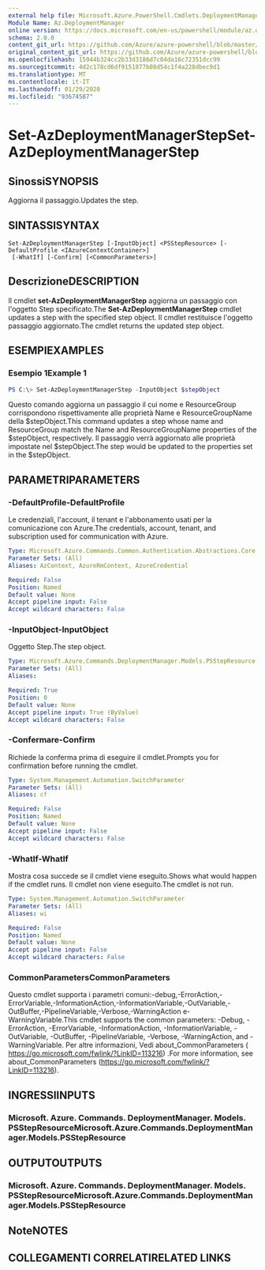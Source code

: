 ```yaml
---
external help file: Microsoft.Azure.PowerShell.Cmdlets.DeploymentManager.dll-Help.xml
Module Name: Az.DeploymentManager
online version: https://docs.microsoft.com/en-us/powershell/module/az.deploymentmanager/set-azdeploymentmanagerstep
schema: 2.0.0
content_git_url: https://github.com/Azure/azure-powershell/blob/master/src/DeploymentManager/DeploymentManager/help/Set-AzDeploymentManagerStep.md
original_content_git_url: https://github.com/Azure/azure-powershell/blob/master/src/DeploymentManager/DeploymentManager/help/Set-AzDeploymentManagerStep.md
ms.openlocfilehash: 15944b324cc2b33d3186d7c84da16c72351dcc99
ms.sourcegitcommit: 4d2c178cd6df9151877b08d54c1f4a228dbec9d1
ms.translationtype: MT
ms.contentlocale: it-IT
ms.lasthandoff: 01/29/2020
ms.locfileid: "93674587"
---
```

# <span data-ttu-id="2e5e1-101">Set-AzDeploymentManagerStep</span><span class="sxs-lookup"><span data-stu-id="2e5e1-101">Set-AzDeploymentManagerStep</span></span>

## <span data-ttu-id="2e5e1-102">Sinossi</span><span class="sxs-lookup"><span data-stu-id="2e5e1-102">SYNOPSIS</span></span>
<span data-ttu-id="2e5e1-103">Aggiorna il passaggio.</span><span class="sxs-lookup"><span data-stu-id="2e5e1-103">Updates the step.</span></span>

## <span data-ttu-id="2e5e1-104">SINTASSI</span><span class="sxs-lookup"><span data-stu-id="2e5e1-104">SYNTAX</span></span>

```
Set-AzDeploymentManagerStep [-InputObject] <PSStepResource> [-DefaultProfile <IAzureContextContainer>]
 [-WhatIf] [-Confirm] [<CommonParameters>]
```

## <span data-ttu-id="2e5e1-105">Descrizione</span><span class="sxs-lookup"><span data-stu-id="2e5e1-105">DESCRIPTION</span></span>
<span data-ttu-id="2e5e1-106">Il cmdlet **set-AzDeploymentManagerStep** aggiorna un passaggio con l'oggetto Step specificato.</span><span class="sxs-lookup"><span data-stu-id="2e5e1-106">The **Set-AzDeploymentManagerStep** cmdlet updates a step with the specified step object.</span></span>
<span data-ttu-id="2e5e1-107">Il cmdlet restituisce l'oggetto passaggio aggiornato.</span><span class="sxs-lookup"><span data-stu-id="2e5e1-107">The cmdlet returns the updated step object.</span></span>

## <span data-ttu-id="2e5e1-108">ESEMPI</span><span class="sxs-lookup"><span data-stu-id="2e5e1-108">EXAMPLES</span></span>

### <span data-ttu-id="2e5e1-109">Esempio 1</span><span class="sxs-lookup"><span data-stu-id="2e5e1-109">Example 1</span></span>
```powershell
PS C:\> Set-AzDeploymentManagerStep -InputObject $stepObject
```

<span data-ttu-id="2e5e1-110">Questo comando aggiorna un passaggio il cui nome e ResourceGroup corrispondono rispettivamente alle proprietà Name e ResourceGroupName della $stepObject.</span><span class="sxs-lookup"><span data-stu-id="2e5e1-110">This command updates a step whose name and ResourceGroup match the Name and ResourceGroupName properties of the $stepObject, respectively.</span></span>
<span data-ttu-id="2e5e1-111">Il passaggio verrà aggiornato alle proprietà impostate nel $stepObject.</span><span class="sxs-lookup"><span data-stu-id="2e5e1-111">The step would be updated to the properties set in the $stepObject.</span></span>

## <span data-ttu-id="2e5e1-112">PARAMETRI</span><span class="sxs-lookup"><span data-stu-id="2e5e1-112">PARAMETERS</span></span>

### <span data-ttu-id="2e5e1-113">-DefaultProfile</span><span class="sxs-lookup"><span data-stu-id="2e5e1-113">-DefaultProfile</span></span>
<span data-ttu-id="2e5e1-114">Le credenziali, l'account, il tenant e l'abbonamento usati per la comunicazione con Azure.</span><span class="sxs-lookup"><span data-stu-id="2e5e1-114">The credentials, account, tenant, and subscription used for communication with Azure.</span></span>

```yaml
Type: Microsoft.Azure.Commands.Common.Authentication.Abstractions.Core.IAzureContextContainer
Parameter Sets: (All)
Aliases: AzContext, AzureRmContext, AzureCredential

Required: False
Position: Named
Default value: None
Accept pipeline input: False
Accept wildcard characters: False
```

### <span data-ttu-id="2e5e1-115">-InputObject</span><span class="sxs-lookup"><span data-stu-id="2e5e1-115">-InputObject</span></span>
<span data-ttu-id="2e5e1-116">Oggetto Step.</span><span class="sxs-lookup"><span data-stu-id="2e5e1-116">The step object.</span></span>

```yaml
Type: Microsoft.Azure.Commands.DeploymentManager.Models.PSStepResource
Parameter Sets: (All)
Aliases:

Required: True
Position: 0
Default value: None
Accept pipeline input: True (ByValue)
Accept wildcard characters: False
```

### <span data-ttu-id="2e5e1-117">-Confermare</span><span class="sxs-lookup"><span data-stu-id="2e5e1-117">-Confirm</span></span>
<span data-ttu-id="2e5e1-118">Richiede la conferma prima di eseguire il cmdlet.</span><span class="sxs-lookup"><span data-stu-id="2e5e1-118">Prompts you for confirmation before running the cmdlet.</span></span>

```yaml
Type: System.Management.Automation.SwitchParameter
Parameter Sets: (All)
Aliases: cf

Required: False
Position: Named
Default value: None
Accept pipeline input: False
Accept wildcard characters: False
```

### <span data-ttu-id="2e5e1-119">-WhatIf</span><span class="sxs-lookup"><span data-stu-id="2e5e1-119">-WhatIf</span></span>
<span data-ttu-id="2e5e1-120">Mostra cosa succede se il cmdlet viene eseguito.</span><span class="sxs-lookup"><span data-stu-id="2e5e1-120">Shows what would happen if the cmdlet runs.</span></span>
<span data-ttu-id="2e5e1-121">Il cmdlet non viene eseguito.</span><span class="sxs-lookup"><span data-stu-id="2e5e1-121">The cmdlet is not run.</span></span>

```yaml
Type: System.Management.Automation.SwitchParameter
Parameter Sets: (All)
Aliases: wi

Required: False
Position: Named
Default value: None
Accept pipeline input: False
Accept wildcard characters: False
```

### <span data-ttu-id="2e5e1-122">CommonParameters</span><span class="sxs-lookup"><span data-stu-id="2e5e1-122">CommonParameters</span></span>
<span data-ttu-id="2e5e1-123">Questo cmdlet supporta i parametri comuni:-debug,-ErrorAction,-ErrorVariable,-InformationAction,-InformationVariable,-OutVariable,-OutBuffer,-PipelineVariable,-Verbose,-WarningAction e-WarningVariable.</span><span class="sxs-lookup"><span data-stu-id="2e5e1-123">This cmdlet supports the common parameters: -Debug, -ErrorAction, -ErrorVariable, -InformationAction, -InformationVariable, -OutVariable, -OutBuffer, -PipelineVariable, -Verbose, -WarningAction, and -WarningVariable.</span></span> <span data-ttu-id="2e5e1-124">Per altre informazioni, Vedi about_CommonParameters ( https://go.microsoft.com/fwlink/?LinkID=113216) .</span><span class="sxs-lookup"><span data-stu-id="2e5e1-124">For more information, see about_CommonParameters (https://go.microsoft.com/fwlink/?LinkID=113216).</span></span>

## <span data-ttu-id="2e5e1-125">INGRESSI</span><span class="sxs-lookup"><span data-stu-id="2e5e1-125">INPUTS</span></span>

### <span data-ttu-id="2e5e1-126">Microsoft. Azure. Commands. DeploymentManager. Models. PSStepResource</span><span class="sxs-lookup"><span data-stu-id="2e5e1-126">Microsoft.Azure.Commands.DeploymentManager.Models.PSStepResource</span></span>

## <span data-ttu-id="2e5e1-127">OUTPUT</span><span class="sxs-lookup"><span data-stu-id="2e5e1-127">OUTPUTS</span></span>

### <span data-ttu-id="2e5e1-128">Microsoft. Azure. Commands. DeploymentManager. Models. PSStepResource</span><span class="sxs-lookup"><span data-stu-id="2e5e1-128">Microsoft.Azure.Commands.DeploymentManager.Models.PSStepResource</span></span>

## <span data-ttu-id="2e5e1-129">Note</span><span class="sxs-lookup"><span data-stu-id="2e5e1-129">NOTES</span></span>

## <span data-ttu-id="2e5e1-130">COLLEGAMENTI CORRELATI</span><span class="sxs-lookup"><span data-stu-id="2e5e1-130">RELATED LINKS</span></span>
